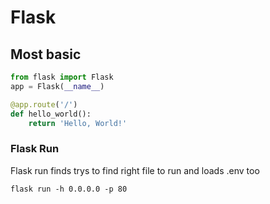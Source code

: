 # Flask

## Most basic

```python
from flask import Flask
app = Flask(__name__)

@app.route('/')
def hello_world():
    return 'Hello, World!'
```

### Flask Run

Flask run finds trys to find right file to run and loads .env too 

`flask run -h 0.0.0.0 -p 80`
